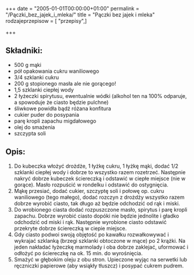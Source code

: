 +++
date = "2005-01-01T00:00:00+01:00"
permalink = "/Pączki_bez_jajek_i_mleka/"
title = "Pączki bez jajek i mleka"
rodzajeprzepisow = [ "przepisy",]

+++

Składniki:
----------

-   500 g mąki
-   pół opakowania cukru waniliowego
-   3/4 szklanki cukru
-   200 g stopionego masła ale nie gorącego!
-   1,5 szklanki ciepłej wody
-   2 łyżeczki spirytusu, ewentualnie wódki (alkohol ten na 100% odparuje, a spowoduje że ciasto będzie pulchne)
-   śliwkowe powidła bądź różana konfitura
-   cukier puder do posypania
-   parę kropli zapachu migdałowego
-   olej do smażenia
-   szczypta soli

Opis:
-----

1.  Do kubeczka włożyć drożdże, 1 łyżkę cukru, 1 łyżkę mąki, dodać 1/2 szklanki ciepłej wody i dobrze to wszystko razem rozetrzeć. Następnie nakryć dobrze kubeczek ściereczką i odstawić w ciepłe miejsce (nie w gorące). Masło rozpuścić w rondelku i odstawić do ostygnięcia.
2.  Mąkę przesiać, dodać cukier, szczyptę soli i połowę op. cukru waniliowego (tego małego), dodać rozczyn z drożdży wszystko razem dobrze wyrobić ciasto, tak długo aż będzie odchodzić od rąk i miski.
3.  Do wrobionego ciasta dodać rozpuszczone masło, spirytus i parę kropli zapachu. Dobrze wyrobić ciasto dopóki nie będzie jednolite i gładko odchodzić od miski i rąk. Następnie wyrobione ciasto odstawić przekryte dobrze ściereczką w ciepie miejsce.
4.  Gdy ciasto podwoi swoją objętość po kawałku rozwałkowywać i wykrajać szklanką (brzegi szklanki obtoczone w mące) po 2 krążki. Na jeden nakładać łyżeczkę marmolady i oba dobrze zaklejać, uformować i odłożyć po ściereczkę na ok. 15 min. do wyrośnięcia.
5.  Smażyć w głębokim oleju z obu stron. Upieczone wyjąc na serwetki lub ręczniczki papierowe (aby wsiąkły tłuszcz) i posypać cukrem pudrem.
